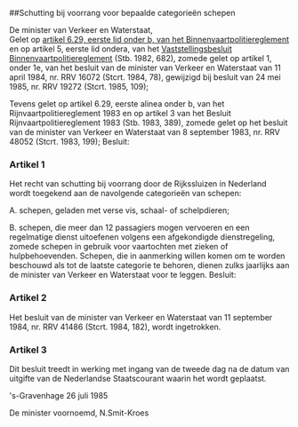 <meta http-equiv='Content-Type' content='text/html; charset=utf-8' />

##Schutting bij voorrang voor bepaalde categorieën schepen

De minister van Verkeer en Waterstaat,  
Gelet op [artikel 6.29, eerste lid onder b, van het Binnenvaartpolitiereglement](../../../../../../../../../KB/binnenvaartpolitiereglement/BWBR0003628/README.md) en op artikel 5, eerste lid ondera, van het [Vaststellingsbesluit Binnenvaartpolitiereglement](../../../../../../../../../AMvB/vaststellingsbesluit/binnenvaartpolitiereglement/BWBR0003627/README.md) (Stb. 1982, 682), zomede gelet op artikel 1, onder 1e, van het besluit van de minister van Verkeer en Waterstaat van 11 april 1984, nr. RRV 16072 (Stcrt. 1984, 78), gewijzigd bij besluit van 24 mei 1985, nr. RRV 19272 (Stcrt. 1985, 109);

Tevens gelet op artikel 6.29, eerste alinea onder b, van het Rijnvaartpolitiereglement 1983 en op artikel 3 van het Besluit Rijnvaartpolitiereglement 1983 (Stb. 1983, 389), zomede gelet op het besluit van de minister van Verkeer en Waterstaat van 8 september 1983, nr. RRV 48052 (Stcrt. 1983, 199);
Besluit:    

### Artikel  1  

Het recht van schutting bij voorrang door de Rijkssluizen in Nederland wordt toegekend aan de navolgende categorieën van schepen: 

A. schepen, geladen met verse vis, schaal- of schelpdieren;  

B. schepen, die meer dan 12 passagiers mogen vervoeren en een regelmatige dienst uitoefenen volgens een afgekondigde dienstregeling, zomede schepen in gebruik voor vaartochten met zieken of hulpbehoevenden.   Schepen, die in aanmerking willen komen om te worden beschouwd als tot de laatste categorie te behoren, dienen zulks jaarlijks aan de minister van Verkeer en Waterstaat voor te leggen. Besluit:  

### Artikel  2  

Het besluit van de minister van Verkeer en Waterstaat van 11 september 1984, nr. RRV 41486 (Stcrt. 1984, 182), wordt ingetrokken.  

### Artikel  3  

Dit besluit treedt in werking met ingang van de tweede dag na de datum van uitgifte van de Nederlandse Staatscourant waarin het wordt geplaatst.  

's-Gravenhage 
26 juli 1985    

De 
minister voornoemd, 
N.Smit-Kroes    
